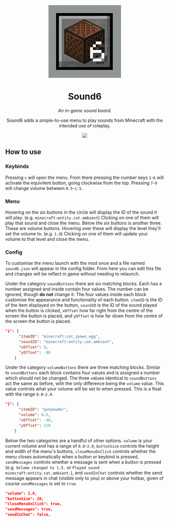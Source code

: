 <div align="center"><center>
<img src="https://raw.githubusercontent.com/lumilovesyou/Sound6/refs/heads/main/sound6/src/main/resources/assets/sound6/icon.png">

# Sound6

*An in-game sound board.*

Sound6 adds a simple-to-use menu to play sounds from Minecraft with the intended use of roleplay.

<img src="https://cdn.modrinth.com/data/OzFxo8Bq/images/61b0714f982378306f145067d612dd3203de8079.webp" width="600vw">
</center></div>

## How to use
### Keybinds
Pressing `v` will open the menu. From there pressing the number keys `1`-`6` will activate the equivilent button, going clockwise from the top. Pressing `7`-`9` will change volume between `0.5`-`1.5`.

### Menu
Hovering on the six buttons in the circle will display the ID of the sound it will play. (e.g. `minecraft:entity.cat.ambient`) Clicking on one of them will play that sound and close the menu. Below the six buttons is another three. These are volume buttons. Hovering over these will display the level they'll set the volume to. (e.g. `1.0`) Clicking on one of them will update your volume to that level and close the menu.

### Config
To customise the menu launch with the mod once and a file named `sound6.json` will appear in the config folder. From here you can edit this file and changes will be reflect in game without needing to relaunch.

Under the category `soundButtons` there are six matching blocks. Each has a number assigned and inside contain four values. The number can be ignored, though **do not** change it. The four values inside each block customise the appearance and functionality of each button. `itemID` is the ID of the item displayed on the button, `soundID` is the ID of the sound played when the button is clicked, `xOffset` how far right from the centre of the screen the button is placed, and `yOffset` is how far down from the centre of the screen the button is placed.

```json
"1": {
      "itemID": "minecraft:cat_spawn_egg",
      "soundID": "minecraft:entity.cat.ambient",
      "xOffset": 0,
      "yOffset": -80
    }
```
Under the category `volumeButtons` there are three matching blocks. Similar to `soundButtons` each block contains four values and is assigned a number which should not be changed. The three values identical to `soundButtons` act the same as before, with the only difference being the `volume` value. This value controls what your volume will be set to when pressed. This is a float with the range `0.0`-`2.0`.

```json
"1": {
      "itemID": "gunpowder",
      "volume": 0.5,
      "xOffset": -40,
      "yOffset": 110
    }
```

Below the two categories are a handful of other options. `volume` is your current volume and has a range of `0.0`-`2.0`, `buttonSize` controls the height and width of the menu's buttons, `closeMenuOnClick` controls whether the menu closes automatically when a button or keybind is pressed, `sendMessages` controls whether a message is sent when a button is pressed (e.g. `Volume changed to 1.5.` or `Played sound minecraft:entity.cat.ambient.`), and `sendInChat` controls whether the send message appears in chat (visible only to you) or above your hotbar, given of course `sendMessages` is set to `true`.

```json
"volume": 1.0,
"buttonSize": 20,
"closeMenuOnClick": true,
"sendMessages": true,
"sendInChat": false,
```
